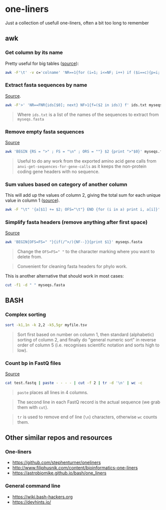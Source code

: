 # one-liners
Just a collection of usefull one-liners, often a bit too long to remember


## awk

### Get column by its name
Pretty useful for big tables ([source](https://stackoverflow.com/a/24118223/6554591)):

```bash
awk -F'\t' -v c='colname' 'NR==1{for (i=1; i<=NF; i++) if ($i==c){p=i; break}; next} {print $p}' myfile.tsv
```

### Extract fasta sequences by name
[Source](https://stackoverflow.com/a/49737831/6554591).
```bash
awk -F'>' 'NR==FNR{ids[$0]; next} NF>1{f=($2 in ids)} f' ids.txt myseqs.fasta
```
> Where `ids.txt` is a list of the names of the sequences to extract from `myseqs.fasta`

### Remove empty fasta sequences
[Source](https://www.biostars.org/p/78786/#78849)
```bash
awk 'BEGIN {RS = ">" ; FS = "\n" ; ORS = ""} $2 {print ">"$0}' myseqs.fasta
```
> Useful to do any work from the exported amino acid gene calls from `anvi-get-sequences-for-gene-calls` as it keeps the non-protein coding gene headers with no sequence.

### Sum values based on category of another column
This will add up the values of column 2, giving the total sum for each unique value in column 1 ([source](https://unix.stackexchange.com/a/242972)).
```bash
awk -F "\t" '{a[$1] += $2; OFS="\t"} END {for (i in a) print i, a[i]}' myfile.tsv
```

### Simplify fasta headers (remove anything after first space)
[Source](https://www.biostars.org/p/336428/#336431)
```bash
awk 'BEGIN{OFS=FS=" "}{if(/^>/){NF--}}{print $1}' myseqs.fasta
```
> Change the `OFS=FS=" "` to the character marking where you want to delete from.

> Convenient for cleaning fasta headers for phylo work.

This is another alternative that should work in most cases:
```bash
cut -f1 -d " " myseqs.fasta
```

## BASH

### Complex sorting

```bash
sort -k1,1n -k 2,2 -k5,5gr myfile.tsv
```
> Sort first based on number on column 1, then standard (alphabetic) sorting of column 2, and finally do "general numeric sort" in reverse order of column 5 (i.e. recognises scientific notation and sorts high to low).

### Count bp in FastQ files
[Source](https://www.biostars.org/p/78043/#130586)
```bash
cat test.fastq | paste - - - - | cut -f 2 | tr -d '\n' | wc -c
```
> `paste` places all lines in 4 columns.

> The second line in each FastQ record is the actual sequence (we grab them with `cut`).

> `tr` is used to remove end of line (`\n`) characters, otherwise `wc` counts them.

## Other similar repos and resources

### One-liners

* https://github.com/stephenturner/oneliners
* http://www.filiphusnik.com/content/bioinformatics-one-liners
* https://astrobiomike.github.io/bash/one_liners

### General command line

* https://wiki.bash-hackers.org
* https://devhints.io/
